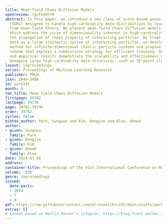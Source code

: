 ```yaml
---
title: Mean-field Chaos Diffusion Models
openreview: lgcFX4VFrM
abstract: In this paper, we introduce a new class of score-based generative models
  (SGMs) designed to handle high-cardinality data distributions by leveraging concepts
  from mean-field theory. We present mean-field chaos diffusion models (MF-CDMs),
  which address the curse of dimensionality inherent in high-cardinality data by utilizing
  the propagation of chaos property of interacting particles. By treating high-cardinality
  data as a large stochastic system of interacting particles, we develop a novel score-matching
  method for infinite-dimensional chaotic particle systems and propose an approximation
  scheme that employs a subdivision strategy for efficient training. Our theoretical
  and empirical results demonstrate the scalability and effectiveness of MF-CDMs for
  managing large high-cardinality data structures, such as 3D point clouds.
layout: inproceedings
series: Proceedings of Machine Learning Research
publisher: PMLR
issn: 2640-3498
id: park24f
month: 0
tex_title: Mean-field Chaos Diffusion Models
firstpage: 39702
lastpage: 39736
page: 39702-39736
order: 39702
cycles: false
bibtex_author: Park, Sungwoo and Kim, Dongjun and Alaa, Ahmed
author:
- given: Sungwoo
  family: Park
- given: Dongjun
  family: Kim
- given: Ahmed
  family: Alaa
date: 2024-07-08
address:
container-title: Proceedings of the 41st International Conference on Machine Learning
volume: '235'
genre: inproceedings
issued:
  date-parts:
  - 2024
  - 7
  - 8
pdf: https://raw.githubusercontent.com/mlresearch/v235/main/assets/park24f/park24f.pdf
extras: []
# Format based on Martin Fenner's citeproc: https://blog.front-matter.io/posts/citeproc-yaml-for-bibliographies/
---
```

